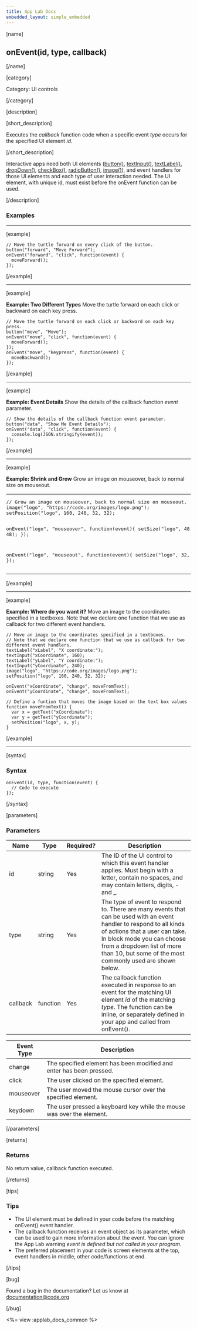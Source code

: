 ```yaml
---
title: App Lab Docs
embedded_layout: simple_embedded
---
```


[name]

## onEvent(id, type, callback)

[/name]

[category]

Category: UI controls

[/category]

[description]

[short_description]

Executes the *callback* function code when a specific event *type* occurs for the specified UI element *id*.

[/short_description]

Interactive apps need both UI elements ([button()](/applab/docs/button), [textInput()](/applab/docs/textInput), [textLabel()](/applab/docs/textLabel), [dropDown()](/applab/docs/dropdown), [checkBox()](/applab/docs/checkbox), [radioButton()](/applab/docs/radioButton), [image()](/applab/docs/image)), and event handlers for those UI elements and each type of user interaction needed. The UI element, with unique id, must exist before the onEvent function can be used.

[/description]

### Examples
____________________________________________________

[example]

```
// Move the turtle forward on every click of the button.
button("forward", "Move Forward");
onEvent("forward", "click", function(event) {
  moveForward();
});
```

[/example]
____________________________________________________

[example]

**Example: Two Different Types** Move the turtle forward on each click or backward on each key press. 

```
// Move the turtle forward on each click or backward on each key press.
button("move", "Move");
onEvent("move", "click", function(event) {
  moveForward();
});
onEvent("move", "keypress", function(event) {
  moveBackward();
});
```

[/example]
____________________________________________________
[example]

**Example: Event Details** Show the details of the callback function *event* parameter.

```
// Show the details of the callback function event parameter.
button("data", "Show Me Event Details");
onEvent("data", "click", function(event) {
  console.log(JSON.stringify(event));
});
```

[/example]
____________________________________________________
[example]

**Example: Shrink and Grow** Grow an image on mouseover, back to normal size on mouseout.

<table>
<tr>
<td style="border-style:none; width:90%; padding:0px">
<pre>
// Grow an image on mouseover, back to normal size on mouseout.
image("logo", "https://code.org/images/logo.png");
setPosition("logo", 160, 240, 32, 32);

onEvent("logo", "mouseover", function(event){
  setSize("logo", 48, 48);
});

onEvent("logo", "mouseout", function(event){
  setSize("logo", 32, 32);
});
</pre>
</td>
<td style="border-style:none; width:10%; padding:0px">
<img src='https://images.code.org/1d88a87cbc475a0c6cec4696d5b01e47-image-1446466358980.gif'>
</td>
</tr>
</table>

[/example]
____________________________________________________
[example]

**Example: Where do you want it?** Move an image to the coordinates specified in a textboxes. Note that we declare one function that we use as callback for two different event handlers.

```
// Move an image to the coordinates specified in a textboxes.
// Note that we declare one function that we use as callback for two different event handlers.
textLabel("xLabel", "X coordinate:");
textInput("xCoordinate", 160);
textLabel("yLabel", "Y coordinate:");
textInput("yCoordinate", 240);
image("logo", "https://code.org/images/logo.png");
setPosition("logo", 160, 240, 32, 32);

onEvent("xCoordinate", "change", moveFromText);
onEvent("yCoordinate", "change", moveFromText);

// Define a funtion that moves the image based on the text box values
function moveFromText() { 
  var x = getText("xCoordinate");
  var y = getText("yCoordinate");
  setPosition("logo", x, y);
}
```

[/example]
____________________________________________________

[syntax]

### Syntax

```
onEvent(id, type, function(event) {
  // Code to execute
});
```

[/syntax]

[parameters]

### Parameters

| Name  | Type | Required? | Description |
|-----------------|------|-----------|-------------|
| id | string | Yes | The ID of the UI control to which this event handler applies. Must begin with a letter, contain no spaces, and may contain letters, digits, - and _.  |
| type | string | Yes | The type of event to respond to. There are many events that can be used with an event handler to respond to all kinds of actions that a user can take. In block mode you can choose from a dropdown list of more than 10, but some of the most commonly used are shown below. |
| callback | function | Yes | The callback function executed in response to an event for the matching UI element *id* of the matching *type*. The function can be inline, or separately defined in your app and called from onEvent(). |


| Event Type  | Description                   |
|-------|-------------------------------|
| change | The specified element has been modified and enter has been pressed.  |
| click | The user clicked on the specified element.  |
| mouseover | The user moved the mouse cursor over the specified element. |
| keydown | The user pressed a keyboard key while the mouse was over the element.  |


[/parameters]

[returns]

### Returns
No return value, callback function executed.

[/returns]

[tips]

### Tips
- The UI element must be defined in your code before the matching onEvent() event handler.
- The callback function receives an event object as its parameter, which can be used to gain more information about the event. You can ignore the App Lab warning *event is defined but not called in your program*.
- The preferred placement in your code is screen elements at the top, event handlers in middle, other code/functions at end.

[/tips]

[bug]

Found a bug in the documentation? Let us know at documentation@code.org

[/bug]

<%= view :applab_docs_common %>
